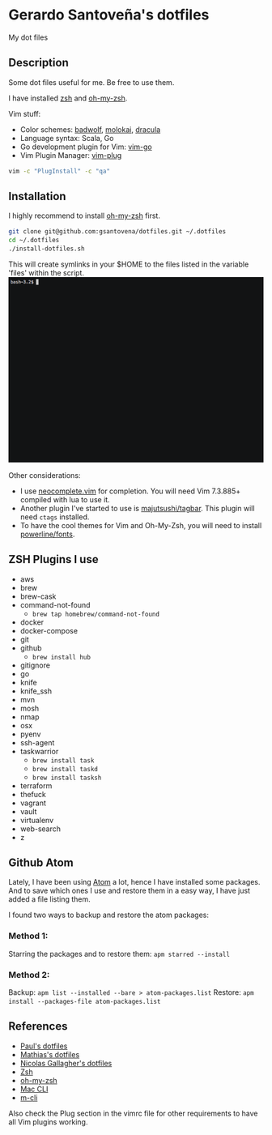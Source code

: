 # Gerardo Santoveña's dotfiles
My dot files

## Description
Some dot files useful for me. Be free to use them.

I have installed [zsh](http://www.zsh.org/) and [oh-my-zsh](http://ohmyz.sh/).

Vim stuff:
- Color schemes: [badwolf](https://github.com/sjl/badwolf), [molokai](https://github.com/tomasr/molokai), [dracula](https://github.com/dracula/vim)
- Language syntax: Scala, Go
- Go development plugin for Vim: [vim-go](https://github.com/fatih/vim-go)
- Vim Plugin Manager: [vim-plug](https://github.com/junegunn/vim-plug)

```bash
vim -c "PlugInstall" -c "qa"
```

## Installation

I highly recommend to install [oh-my-zsh](http://ohmyz.sh/) first.

```bash
git clone git@github.com:gsantovena/dotfiles.git ~/.dotfiles
cd ~/.dotfiles
./install-dotfiles.sh
```
This will create symlinks in your $HOME to the files listed in the variable 'files' within the script.
![demo](https://raw.githubusercontent.com/gsantovena/dotfiles/master/dotfiles_s.gif)

Other considerations:
- I use [neocomplete.vim](https://github.com/Shougo/neocomplete.vim) for completion.  You will need Vim 7.3.885+ compiled with lua to use it.
- Another plugin I've started to use is [majutsushi/tagbar](https://github.com/majutsushi/tagbar). This plugin will need `ctags` installed.
- To have the cool themes for Vim and Oh-My-Zsh, you will need to install [powerline/fonts](https://github.com/powerline/fonts).

## ZSH Plugins I use
- aws 
- brew 
- brew-cask 
- command-not-found 
    - `brew tap homebrew/command-not-found`
- docker 
- docker-compose 
- git 
- github
    - `brew install hub`
- gitignore
- go 
- knife 
- knife_ssh
- mvn 
- mosh
- nmap 
- osx 
- pyenv 
- ssh-agent
- taskwarrior
    - `brew install task`
    - `brew install taskd`
    - `brew install tasksh`
- terraform 
- thefuck
- vagrant 
- vault 
- virtualenv
- web-search
- z

## Github Atom

Lately, I have been using [Atom](https://atom.io) a lot, hence I have installed some packages. And to save which ones I use and restore them in a easy way, I have just added a file listing them.

I found two ways to backup and restore the atom packages:

### Method 1:

Starring the packages and to restore them: `apm starred --install`

### Method 2:

Backup: `apm list --installed --bare > atom-packages.list`
Restore: `apm install --packages-file atom-packages.list`

## References
- [Paul's dotfiles](https://github.com/paulirish/dotfiles)
- [Mathias's dotfiles](https://github.com/mathiasbynens/dotfiles)
- [Nicolas Gallagher's dotfiles](https://github.com/necolas/dotfiles)
- [Zsh](http://www.zsh.org/)
- [oh-my-zsh](http://ohmyz.sh/)
- [Mac CLI](https://github.com/guarinogabriel/Mac-CLI)
- [m-cli](https://github.com/rgcr/m-cli)

Also check the Plug section in the vimrc file for other requirements to have all Vim plugins working.

